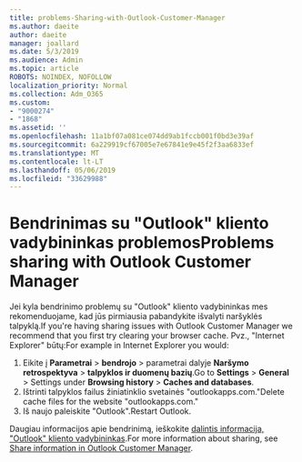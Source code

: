 ```yaml
---
title: problems-Sharing-with-Outlook-Customer-Manager
ms.author: daeite
author: daeite
manager: joallard
ms.date: 5/3/2019
ms.audience: Admin
ms.topic: article
ROBOTS: NOINDEX, NOFOLLOW
localization_priority: Normal
ms.collection: Adm_O365
ms.custom:
- "9000274"
- "1868"
ms.assetid: ''
ms.openlocfilehash: 11a1bf07a081ce074dd9ab1fccb001f0bd3e39af
ms.sourcegitcommit: 6a229919cf67005e7e67841e9e45f2f3aa6833ef
ms.translationtype: MT
ms.contentlocale: lt-LT
ms.lasthandoff: 05/06/2019
ms.locfileid: "33629988"
---
```

# <a name="problems-sharing-with-outlook-customer-manager"></a><span data-ttu-id="7b542-102">Bendrinimas su "Outlook" kliento vadybininkas problemos</span><span class="sxs-lookup"><span data-stu-id="7b542-102">Problems sharing with Outlook Customer Manager</span></span> 

<span data-ttu-id="7b542-103">Jei kyla bendrinimo problemų su "Outlook" kliento vadybininkas mes rekomenduojame, kad jūs pirmiausia pabandykite išvalyti naršyklės talpyklą.</span><span class="sxs-lookup"><span data-stu-id="7b542-103">If you're having sharing issues with Outlook Customer Manager we recommend that you first try clearing your browser cache.</span></span> <span data-ttu-id="7b542-104">Pvz., "Internet Explorer" būtų:</span><span class="sxs-lookup"><span data-stu-id="7b542-104">For example in Internet Explorer you would:</span></span>
1. <span data-ttu-id="7b542-105">Eikite į **Parametrai** > **bendrojo** > parametrai dalyje **Naršymo retrospektyva** > **talpyklos ir duomenų bazių**.</span><span class="sxs-lookup"><span data-stu-id="7b542-105">Go to **Settings** > **General** > Settings under **Browsing history** > **Caches and databases**.</span></span>
2. <span data-ttu-id="7b542-106">Ištrinti talpyklos failus žiniatinklio svetainės "outlookapps.com."</span><span class="sxs-lookup"><span data-stu-id="7b542-106">Delete cache files for the website "outlookapps.com."</span></span>
3. <span data-ttu-id="7b542-107">Iš naujo paleiskite "Outlook".</span><span class="sxs-lookup"><span data-stu-id="7b542-107">Restart Outlook.</span></span>

<span data-ttu-id="7b542-108">Daugiau informacijos apie bendrinimą, ieškokite [dalintis informacija, "Outlook" kliento vadybininkas](https://support.office.com/article/4f26cc69-67da-4cd5-b344-02d1a4799310%20).</span><span class="sxs-lookup"><span data-stu-id="7b542-108">For more information about sharing, see [Share information in Outlook Customer Manager](https://support.office.com/article/4f26cc69-67da-4cd5-b344-02d1a4799310%20).</span></span> 